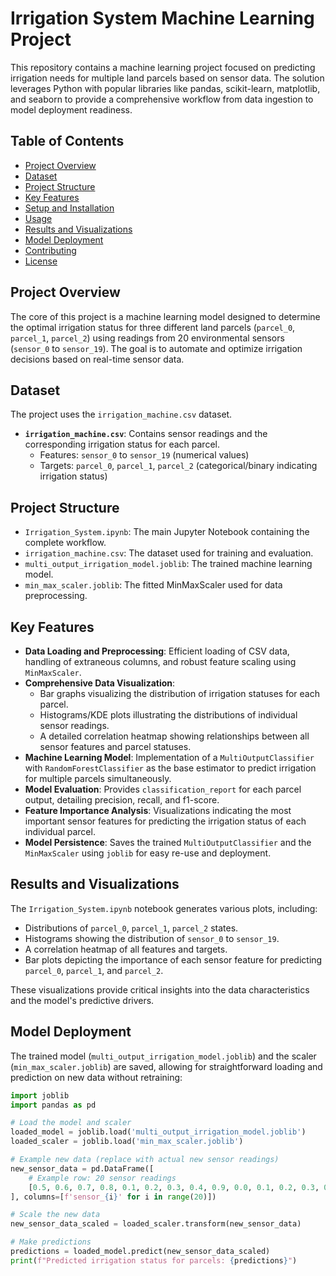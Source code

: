 # Irrigation System Machine Learning Project

This repository contains a machine learning project focused on predicting irrigation needs for multiple land parcels based on sensor data. The solution leverages Python with popular libraries like pandas, scikit-learn, matplotlib, and seaborn to provide a comprehensive workflow from data ingestion to model deployment readiness.

## Table of Contents
- [Project Overview](#project-overview)
- [Dataset](#dataset)
- [Project Structure](#project-structure)
- [Key Features](#key-features)
- [Setup and Installation](#setup-and-installation)
- [Usage](#usage)
- [Results and Visualizations](#results-and-visualizations)
- [Model Deployment](#model-deployment)
- [Contributing](#contributing)
- [License](#license)

## Project Overview

The core of this project is a machine learning model designed to determine the optimal irrigation status for three different land parcels (`parcel_0`, `parcel_1`, `parcel_2`) using readings from 20 environmental sensors (`sensor_0` to `sensor_19`). The goal is to automate and optimize irrigation decisions based on real-time sensor data.

## Dataset

The project uses the `irrigation_machine.csv` dataset.
- **`irrigation_machine.csv`**: Contains sensor readings and the corresponding irrigation status for each parcel.
  - Features: `sensor_0` to `sensor_19` (numerical values)
  - Targets: `parcel_0`, `parcel_1`, `parcel_2` (categorical/binary indicating irrigation status)

## Project Structure

- `Irrigation_System.ipynb`: The main Jupyter Notebook containing the complete workflow.
- `irrigation_machine.csv`: The dataset used for training and evaluation.
- `multi_output_irrigation_model.joblib`: The trained machine learning model.
- `min_max_scaler.joblib`: The fitted MinMaxScaler used for data preprocessing.

## Key Features

- **Data Loading and Preprocessing**: Efficient loading of CSV data, handling of extraneous columns, and robust feature scaling using `MinMaxScaler`.
- **Comprehensive Data Visualization**:
    - Bar graphs visualizing the distribution of irrigation statuses for each parcel.
    - Histograms/KDE plots illustrating the distributions of individual sensor readings.
    - A detailed correlation heatmap showing relationships between all sensor features and parcel statuses.
- **Machine Learning Model**: Implementation of a `MultiOutputClassifier` with `RandomForestClassifier` as the base estimator to predict irrigation for multiple parcels simultaneously.
- **Model Evaluation**: Provides `classification_report` for each parcel output, detailing precision, recall, and f1-score.
- **Feature Importance Analysis**: Visualizations indicating the most important sensor features for predicting the irrigation status of each individual parcel.
- **Model Persistence**: Saves the trained `MultiOutputClassifier` and the `MinMaxScaler` using `joblib` for easy re-use and deployment.

## Results and Visualizations

The `Irrigation_System.ipynb` notebook generates various plots, including:
- Distributions of `parcel_0`, `parcel_1`, `parcel_2` states.
- Histograms showing the distribution of `sensor_0` to `sensor_19`.
- A correlation heatmap of all features and targets.
- Bar plots depicting the importance of each sensor feature for predicting `parcel_0`, `parcel_1`, and `parcel_2`.

These visualizations provide critical insights into the data characteristics and the model's predictive drivers.

## Model Deployment

The trained model (`multi_output_irrigation_model.joblib`) and the scaler (`min_max_scaler.joblib`) are saved, allowing for straightforward loading and prediction on new data without retraining:

```python
import joblib
import pandas as pd

# Load the model and scaler
loaded_model = joblib.load('multi_output_irrigation_model.joblib')
loaded_scaler = joblib.load('min_max_scaler.joblib')

# Example new data (replace with actual new sensor readings)
new_sensor_data = pd.DataFrame([
    # Example row: 20 sensor readings
    [0.5, 0.6, 0.7, 0.8, 0.1, 0.2, 0.3, 0.4, 0.9, 0.0, 0.1, 0.2, 0.3, 0.4, 0.5, 0.6, 0.7, 0.8, 0.9, 1.0]
], columns=[f'sensor_{i}' for i in range(20)])

# Scale the new data
new_sensor_data_scaled = loaded_scaler.transform(new_sensor_data)

# Make predictions
predictions = loaded_model.predict(new_sensor_data_scaled)
print(f"Predicted irrigation status for parcels: {predictions}")
